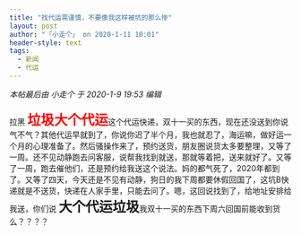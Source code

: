 ```yaml
---
title: "找代运需谨慎，不要像我这样被坑的那么惨"
layout: post
author: "「小走个」 on 2020-1-11 10:01"
header-style: text
tags:
  - 新闻
  - 代运
---
```


<head></head>
<body>
 <i class="pstatus"> 本帖最后由 小走个 于 2020-1-9 19:53 编辑 </i>
 <br> 
 <br> 拉黑
 <font size="5"><font color="#ff0000"><strong>垃圾大个代运</strong></font></font>这个代运快递，双十一买的东西，现在还没送到你说气不气？其他代运早就到了，你说你迟了半个月，我也就忍了，海运嘛，做好运一个月的心理准备了。然后骚操作来了，预约送货，朋友圈说货太多要整理，又等了一周。还不见动静跑去问客服，说帮我找到就送，那就等着把，送来就好了。又等了一周，跑去催他们，还是预约给我送这个说法。妈的都气死了，2020年都到了。又等了四天，今天还是不见有动静，狗日的我下周都要休假回国了，这坑B快递就是不送货，快递在人家手里，只能去问了。嗯，这回说找到了，给地址安排给我送，你们说
 <strong><font size="5">大个代运垃圾</font></strong>我双十一买的东西下周六回国前能收到货么？？？？
 <br>
</body>


